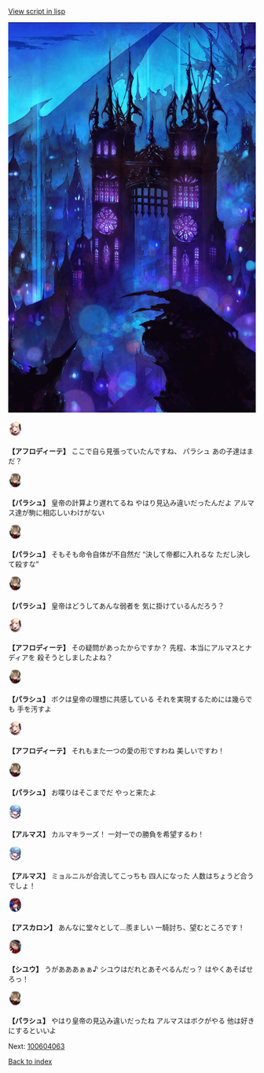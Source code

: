 [View script in lisp](../scripts/100604061.txt)

![300_devil_night02.png](../images/backgrounds/300_devil_night02.png)

<img src="../images/units/3401311.png" alt="3401311.png" height="34"/>

**【アフロディーテ】**
ここで自ら見張っていたんですね、
パラシュ
あの子達はまだ？

<img src="../images/units/3200411.png" alt="3200411.png" height="34"/>

**【パラシュ】**
皇帝の計算より遅れてるね
やはり見込み違いだったんだよ
アルマス達が駒に相応しいわけがない

<img src="../images/units/3200411.png" alt="3200411.png" height="34"/>

**【パラシュ】**
そもそも命令自体が不自然だ
“決して帝都に入れるな
ただし決して殺すな”

<img src="../images/units/3200411.png" alt="3200411.png" height="34"/>

**【パラシュ】**
皇帝はどうしてあんな弱者を
気に掛けているんだろう？

<img src="../images/units/3401311.png" alt="3401311.png" height="34"/>

**【アフロディーテ】**
その疑問があったからですか？
先程、本当にアルマスとナディアを
殺そうとしましたよね？

<img src="../images/units/3200411.png" alt="3200411.png" height="34"/>

**【パラシュ】**
ボクは皇帝の理想に共感している
それを実現するためには幾らでも
手を汚すよ

<img src="../images/units/3401311.png" alt="3401311.png" height="34"/>

**【アフロディーテ】**
それもまた一つの愛の形ですわね
美しいですわ！

<img src="../images/units/3200411.png" alt="3200411.png" height="34"/>

**【パラシュ】**
お喋りはそこまでだ
やっと来たよ

<img src="../images/units/3103811.png" alt="3103811.png" height="34"/>

**【アルマス】**
カルマキラーズ！
一対一での勝負を希望するわ！

<img src="../images/units/3103811.png" alt="3103811.png" height="34"/>

**【アルマス】**
ミョルニルが合流してこっちも
四人になった
人数はちょうど合うでしょ！

<img src="../images/units/3102311.png" alt="3102311.png" height="34"/>

**【アスカロン】**
あんなに堂々として…羨ましい
一騎討ち、望むところです！

<img src="../images/units/3201911.png" alt="3201911.png" height="34"/>

**【シユウ】**
うがあああぁぁ♪
シユウはだれとあそべるんだっ？
はやくあそばせろっ！

<img src="../images/units/3200411.png" alt="3200411.png" height="34"/>

**【パラシュ】**
やはり皇帝の見込み違いだったね
アルマスはボクがやる
他は好きにするといいよ

Next: [100604063](100604063.md)

[Back to index](index.md)
